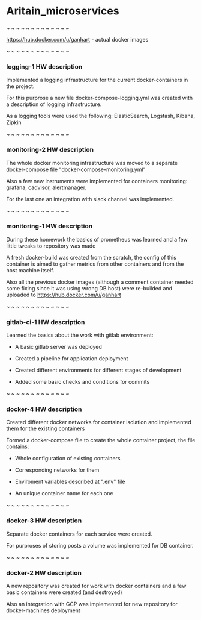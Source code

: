 # Aritain_microservices

~ ~ ~ ~ ~ ~ ~ ~ ~ ~ ~ ~ ~

https://hub.docker.com/u/ganhart - actual docker images


~ ~ ~ ~ ~ ~ ~ ~ ~ ~ ~ ~ ~

### logging-1 HW description

Implemented a logging infrastructure for the current docker-containers in the project.

For this purprose a new file docker-compose-logging.yml was created with a description of logging infrastructure.

As a logging tools were used the following: ElasticSearch, Logstash, Kibana, Zipkin


~ ~ ~ ~ ~ ~ ~ ~ ~ ~ ~ ~ ~

### monitoring-2 HW description

The whole docker monitoring infrastructure was moved to a separate docker-compose file "docker-compose-monitoring.yml"

Also a few new instruments were implemented for containers monitoring: grafana, cadvisor, alertmanager.

For the last one an integration with slack channel was implemented.

~ ~ ~ ~ ~ ~ ~ ~ ~ ~ ~ ~ ~

### monitoring-1 HW description

During these homework the basics of prometheus was learned and a few little tweaks to repository was made

A fresh docker-build was created from the scratch, the config of this container is aimed to gather metrics from other containers and from the host machine itself.

Also all the previous docker images (although a comment container needed some fixing since it was using wrong DB host) were re-builded and uploaded to https://hub.docker.com/u/ganhart


~ ~ ~ ~ ~ ~ ~ ~ ~ ~ ~ ~ ~

### gitlab-ci-1 HW description

Learned the basics about the work with gitlab environment:


- A basic gitlab server was deployed

- Created a pipeline for application deployment

- Created different environments for different stages of development

- Added some basic checks and conditions for commits

~ ~ ~ ~ ~ ~ ~ ~ ~ ~ ~ ~ ~

### docker-4 HW description

Created different docker networks for container isolation and implemented them for the existing containers


Formed a docker-compose file to create the whole container project, the file contains:

- Whole configuration of existing containers

- Corresponding networks for them

- Enviroment variables described at ".env" file

- An unique container name for each one


~ ~ ~ ~ ~ ~ ~ ~ ~ ~ ~ ~ ~

### docker-3 HW description

Separate docker containers for each service were created.

For purproses of storing posts a volume was implemented for DB container.


~ ~ ~ ~ ~ ~ ~ ~ ~ ~ ~ ~ ~

### docker-2 HW description

A new repository was created for work with docker containers and a few basic containers were created (and destroyed)

Also an integration with GCP was implemented for new repository for docker-machines deployment

